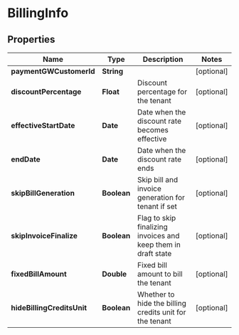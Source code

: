 

# BillingInfo


## Properties

Name | Type | Description | Notes
------------ | ------------- | ------------- | -------------
**paymentGWCustomerId** | **String** |  |  [optional]
**discountPercentage** | **Float** | Discount percentage for the tenant |  [optional]
**effectiveStartDate** | **Date** | Date when the discount rate becomes effective |  [optional]
**endDate** | **Date** | Date when the discount rate ends |  [optional]
**skipBillGeneration** | **Boolean** | Skip bill and invoice generation for tenant if set |  [optional]
**skipInvoiceFinalize** | **Boolean** | Flag to skip finalizing invoices and keep them in draft state |  [optional]
**fixedBillAmount** | **Double** | Fixed bill amount to bill the tenant |  [optional]
**hideBillingCreditsUnit** | **Boolean** | Whether to hide the billing credits unit for the tenant |  [optional]



